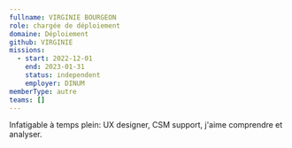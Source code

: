 ```yaml
---
fullname: VIRGINIE BOURGEON
role: chargée de déploiement
domaine: Déploiement
github: VIRGINIE
missions:
  - start: 2022-12-01
    end: 2023-01-31
    status: independent
    employer: DINUM
memberType: autre
teams: []
---
```

Infatigable à temps plein: UX designer, CSM support, j'aime comprendre et analyser.

